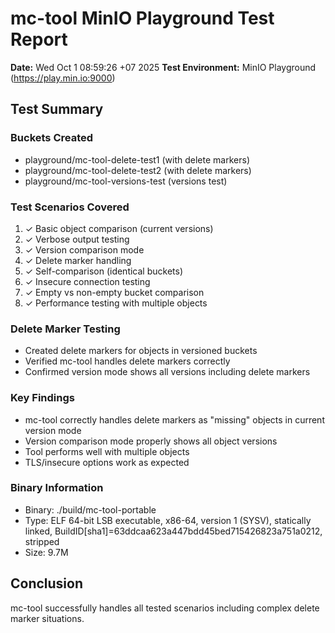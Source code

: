 # mc-tool MinIO Playground Test Report

**Date:** Wed Oct  1 08:59:26 +07 2025
**Test Environment:** MinIO Playground (https://play.min.io:9000)

## Test Summary

### Buckets Created
- playground/mc-tool-delete-test1 (with delete markers)
- playground/mc-tool-delete-test2 (with delete markers)
- playground/mc-tool-versions-test (versions test)

### Test Scenarios Covered
1. ✓ Basic object comparison (current versions)
2. ✓ Verbose output testing
3. ✓ Version comparison mode
4. ✓ Delete marker handling
5. ✓ Self-comparison (identical buckets)
6. ✓ Insecure connection testing
7. ✓ Empty vs non-empty bucket comparison
8. ✓ Performance testing with multiple objects

### Delete Marker Testing
- Created delete markers for objects in versioned buckets
- Verified mc-tool handles delete markers correctly
- Confirmed version mode shows all versions including delete markers

### Key Findings
- mc-tool correctly handles delete markers as "missing" objects in current version mode
- Version comparison mode properly shows all object versions
- Tool performs well with multiple objects
- TLS/insecure options work as expected

### Binary Information
- Binary: ./build/mc-tool-portable
- Type:  ELF 64-bit LSB executable, x86-64, version 1 (SYSV), statically linked, BuildID[sha1]=63ddcaa623a447bdd45bed715426823a751a0212, stripped
- Size: 9.7M

## Conclusion
mc-tool successfully handles all tested scenarios including complex delete marker situations.
